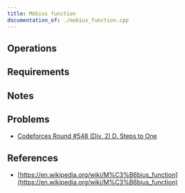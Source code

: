 ```yaml
---
title: Möbius function
documentation_of: ./mobius_function.cpp
---
```


## Operations

## Requirements

## Notes

## Problems

- [Codeforces Round #548 (Div. 2) D. Steps to One](https://codeforces.com/contest/1139/problem/D)

## References

- [https://en.wikipedia.org/wiki/M%C3%B6bius_function](https://en.wikipedia.org/wiki/M%C3%B6bius_function)
